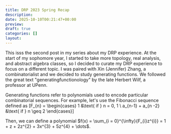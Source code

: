 ```yaml
---
title: DRP 2023 Spring Recap
description: 
date: 2025-10-10T00:21:47+00:00
preview: 
draft: true
categories: []
layout: 
---
```


This isss the second post in my series about my DRP experience. At the start of my sophomore year, I started to take more topology, real analysis, and abstract algebra classes, so I decided to curate my DRP experience to focus on a different topic. I was paired with Xin (Jennifer) Zhang, a combinatorialist and we decided to study generating functions. We followed the great text "generatingfunctionology" by the late Herbert Wilf, a professor at UPenn. 

Generating functions refer to polynomials used to encode particular combinatorial sequences. For example, let's use the Fibonacci sequence defined as 
\[F_{n} = \begin{cases}
1 &\text{ if } n = 0, 1 \\
a_{n-1} + a_{n -2} &\text{ if } n \geq 2
\end{cases}\]

Then, we can define a polynomial $f(x) = \sum_{i = 0}^{\infty}{F_{i}z^{i}} = 1 + z + 2z^{2} + 3x^{3} + 5z^{4} + \dots$.
